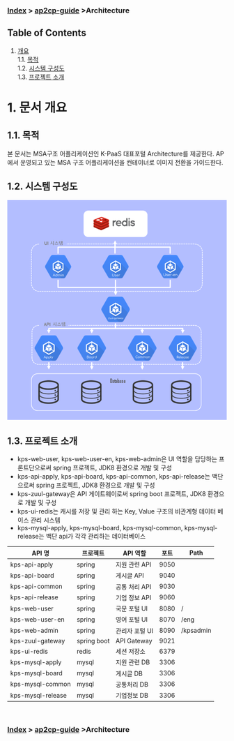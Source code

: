 ### [Index](https://github.com/K-PaaS/guide) > [ap2cp-guide](https://github.com/K-PaaS/ap2cp-guide) >Architecture
## Table of Contents

1. [개요](#1)  
 1.1. [목적](#1.1)  
 1.2. [시스템 구성도](#1.2)  
 1.3. [프로젝트 소개](#1.3)  

# <div id='1'/>1.  문서 개요

## <div id='1.1'/>1.1. 목적
본 문서는 MSA구조 어플리케이션인 K-PaaS 대표포털 Architecture를 제공한다. AP에서 운영되고 있는 MSA 구조 어플리케이션을 컨테이너로 이미지 전환을 가이드한다.
<br>

## <div id='1.2'/>1.2. 시스템 구성도

<kbd>
  <img src="../img/architecture/architecture_01.png">
</kbd>

## <div id='1.3'/>1.3. 프로젝트 소개
- kps-web-user, kps-web-user-en, kps-web-admin은 UI 역할을 담당하는 프론트단으로써 spring 프로젝트, JDK8 환경으로 개발 및 구성
- kps-api-apply, kps-api-board, kps-api-common, kps-api-release는 백단으로써 spring 프로젝트, JDK8 환경으로 개발 및 구성
- kps-zuul-gateway은 API 게이트웨이로써 spring boot 프로젝트, JDK8 환경으로 개발 및 구성
- kps-ui-redis는 캐시를 저장 및 관리 하는 Key, Value 구조의 비관계형 데이터 베이스 관리 시스템
- kps-mysql-apply, kps-mysql-board, kps-mysql-common, kps-mysql-release는 백단 api가 각각 관리하는 데이터베이스 

|API 명|프로젝트| API 역할| 포트   |Path|
|---|---|-------|------|---|
|kps-api-apply|spring|지원 관련 API| 9050 ||
|kps-api-board|spring|게시글 API| 9040 ||
|kps-api-common|spring|공통 처리 API| 9030 ||
|kps-api-release|spring|기업 정보 API| 9060 ||
|kps-web-user|spring|국문 포털 UI| 8080 |/|
|kps-web-user-en|spring|영어 포털 UI| 8070 |/eng|
|kps-web-admin|spring|관리자 포털 UI| 8090 |/kpsadmin|
|kps-zuul-gateway|spring boot|API Gateway| 9021 ||
|kps-ui-redis|redis|세션 저장소| 6379 ||
|kps-mysql-apply|mysql|지원 관련 DB| 3306 ||
|kps-mysql-board|mysql|게시글 DB| 3306 ||
|kps-mysql-common|mysql|공통처리 DB| 3306 ||
|kps-mysql-release|mysql|기업정보 DB| 3306 ||

<br>

### [Index](https://github.com/K-PaaS/guide) > [ap2cp-guide](https://github.com/K-PaaS/ap2cp-guide) >Architecture
